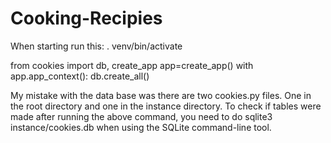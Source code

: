 # Cooking-Recipies

When starting run this:
. venv/bin/activate


from cookies import db, create_app
app=create_app()
with app.app_context():
    db.create_all()

My mistake with the data base was there are two cookies.py files. One in the root directory and one in the instance directory. To check if tables were made after running the above command, you need to do sqlite3 instance/cookies.db when using the SQLite command-line tool. 